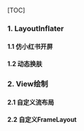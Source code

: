 [TOC]

### 1. LayoutInflater

#### 1.1 仿小红书开屏

#### 1.2 动态换肤

### 2. View绘制

#### 2.1 自定义流布局

#### 2.2 自定义FrameLayout

